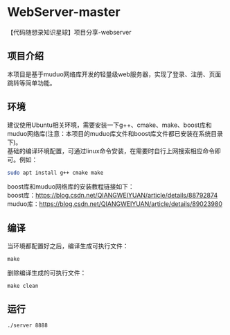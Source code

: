 # WebServer-master
【代码随想录知识星球】项目分享-webserver
## 项目介绍
本项目是基于muduo网络库开发的轻量级web服务器，实现了登录、注册、页面跳转等简单功能。  
## 环境
建议使用Ubuntu相关环境，需要安装一下g++、cmake、make、boost库和muduo网络库(注意：本项目的muduo库文件和boost库文件都已安装在系统目录下)。  
基础的编译环境配置，可通过linux命令安装，在需要时自行上网搜索相应命令即可。例如：  
```sh
sudo apt install g++ cmake make
```  
boost库和muduo网络库的安装教程链接如下：  
boost库：https://blog.csdn.net/QIANGWEIYUAN/article/details/88792874  
muduo库：https://blog.csdn.net/QIANGWEIYUAN/article/details/89023980  
## 编译
当环境都配置好之后，编译生成可执行文件：  
```
make
```  
删除编译生成的可执行文件：  
```
make clean
```  
## 运行
```
./server 8888
```  